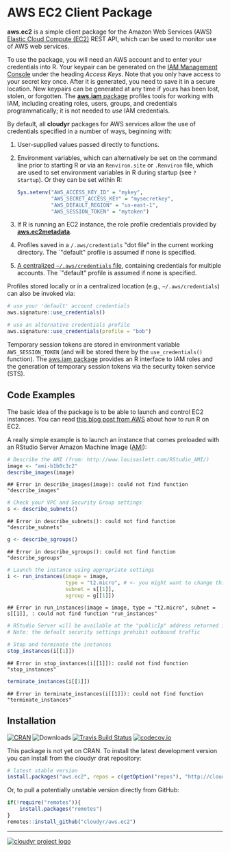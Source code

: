 # AWS EC2 Client Package

**aws.ec2** is a simple client package for the Amazon Web Services (AWS) [Elastic Cloud Compute (EC2)](http://aws.amazon.com/ec2/) REST API, which can be used to monitor use of AWS web services.

To use the package, you will need an AWS account and to enter your credentials into R. Your keypair can be generated on the [IAM Management Console](https://aws.amazon.com/) under the heading *Access Keys*. Note that you only have access to your secret key once. After it is generated, you need to save it in a secure location. New keypairs can be generated at any time if yours has been lost, stolen, or forgotten. The [**aws.iam** package](https://github.com/cloudyr/aws.iam) profiles tools for working with IAM, including creating roles, users, groups, and credentials programmatically; it is not needed to *use* IAM credentials.

By default, all **cloudyr** packages for AWS services allow the use of credentials specified in a number of ways, beginning with:

 1. User-supplied values passed directly to functions.
 2. Environment variables, which can alternatively be set on the command line prior to starting R or via an `Renviron.site` or `.Renviron` file, which are used to set environment variables in R during startup (see `? Startup`). Or they can be set within R:
 
    ```R
    Sys.setenv("AWS_ACCESS_KEY_ID" = "mykey",
               "AWS_SECRET_ACCESS_KEY" = "mysecretkey",
               "AWS_DEFAULT_REGION" = "us-east-1",
               "AWS_SESSION_TOKEN" = "mytoken")
    ```
 3. If R is running an EC2 instance, the role profile credentials provided by [**aws.ec2metadata**](https://cran.r-project.org/package=aws.ec2metadata).
 4. Profiles saved in a `/.aws/credentials` "dot file" in the current working directory. The `"default" profile is assumed if none is specified.
 5. [A centralized `~/.aws/credentials` file](https://blogs.aws.amazon.com/security/post/Tx3D6U6WSFGOK2H/A-New-and-Standardized-Way-to-Manage-Credentials-in-the-AWS-SDKs), containing credentials for multiple accounts. The `"default" profile is assumed if none is specified.

Profiles stored locally or in a centralized location (e.g., `~/.aws/credentials`) can also be invoked via:

```R
# use your 'default' account credentials
aws.signature::use_credentials()

# use an alternative credentials profile
aws.signature::use_credentials(profile = "bob")
```

Temporary session tokens are stored in environment variable `AWS_SESSION_TOKEN` (and will be stored there by the `use_credentials()` function). The [aws.iam package](https://github.com/cloudyr/aws.iam/) provides an R interface to IAM roles and the generation of temporary session tokens via the security token service (STS).

## Code Examples

The basic idea of the package is to be able to launch and control EC2 instances. You can read [this blog post from AWS](https://blogs.aws.amazon.com/bigdata/post/Tx3IJSB6BMHWZE5/Running-R-on-AWS) about how to run R on EC2.

A really simple example is to launch an instance that comes preloaded with an RStudio Server Amazon Machine Image ([AMI](http://www.louisaslett.com/RStudio_AMI/)):


```r
# Describe the AMI (from: http://www.louisaslett.com/RStudio_AMI/)
image <- "ami-b1b0c3c2"
describe_images(image)
```

```
## Error in describe_images(image): could not find function "describe_images"
```

```r
# Check your VPC and Security Group settings
s <- describe_subnets()
```

```
## Error in describe_subnets(): could not find function "describe_subnets"
```

```r
g <- describe_sgroups()
```

```
## Error in describe_sgroups(): could not find function "describe_sgroups"
```

```r
# Launch the instance using appropriate settings
i <- run_instances(image = image, 
                   type = "t2.micro", # <- you might want to change this
                   subnet = s[[1]], 
                   sgroup = g[[1]])
```

```
## Error in run_instances(image = image, type = "t2.micro", subnet = s[[1]], : could not find function "run_instances"
```

```r
# RStudio Server will be available at the "publicIp" address returned in `i`
# Note: the default security settings prohibit outbound traffic

# Stop and terminate the instances
stop_instances(i[[1]])
```

```
## Error in stop_instances(i[[1]]): could not find function "stop_instances"
```

```r
terminate_instances(i[[1]])
```

```
## Error in terminate_instances(i[[1]]): could not find function "terminate_instances"
```


## Installation

[![CRAN](https://www.r-pkg.org/badges/version/aws.ec2)](https://cran.r-project.org/package=aws.ec2)
![Downloads](https://cranlogs.r-pkg.org/badges/aws.ec2)
[![Travis Build Status](https://travis-ci.org/cloudyr/aws.ec2.png?branch=master)](https://travis-ci.org/cloudyr/aws.ec2)
[![codecov.io](https://codecov.io/github/cloudyr/aws.ec2/coverage.svg?branch=master)](https://codecov.io/github/cloudyr/aws.ec2?branch=master)

This package is not yet on CRAN. To install the latest development version you can install from the cloudyr drat repository:

```R
# latest stable version
install.packages("aws.ec2", repos = c(getOption("repos"), "http://cloudyr.github.io/drat"))
```

Or, to pull a potentially unstable version directly from GitHub:

```R
if(!require("remotes")){
    install.packages("remotes")
}
remotes::install_github("cloudyr/aws.ec2")
```


---
[![cloudyr project logo](http://i.imgur.com/JHS98Y7.png)](https://github.com/cloudyr)
